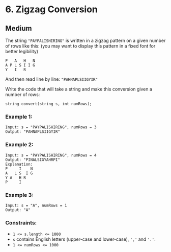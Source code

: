 # 6. Zigzag Conversion


## Medium

The string `"PAYPALISHIRING"` is written in a zigzag pattern on a given number of rows like this: (you may want to display this pattern in a fixed font for better legibility)

```console
P   A   H   N
A P L S I I G
Y   I   R
```
And then read line by line: `"PAHNAPLSIIGYIR"`

Write the code that will take a string and make this conversion given a number of rows:

```console
string convert(string s, int numRows);
```

### Example 1:

```console
Input: s = "PAYPALISHIRING", numRows = 3
Output: "PAHNAPLSIIGYIR"
```

### Example 2:

```console
Input: s = "PAYPALISHIRING", numRows = 4
Output: "PINALSIGYAHRPI"
Explanation:
P     I    N
A   L S  I G
Y A   H R
P     I
```

### Example 3:

```console
Input: s = "A", numRows = 1
Output: "A"
```

### Constraints:

- `1 <= s.length <= 1000`
- `s` contains English letters (upper-case and lower-case), `','` and `'.'`.
- `1 <= numRows <= 1000`
